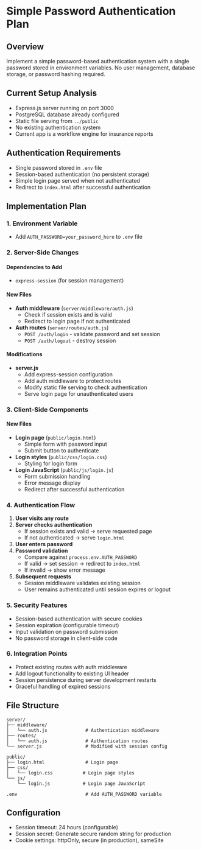 # Simple Password Authentication Plan

## Overview
Implement a simple password-based authentication system with a single password stored in environment variables. No user management, database storage, or password hashing required.

## Current Setup Analysis
- Express.js server running on port 3000
- PostgreSQL database already configured 
- Static file serving from `../public` 
- No existing authentication system
- Current app is a workflow engine for insurance reports

## Authentication Requirements
- Single password stored in `.env` file
- Session-based authentication (no persistent storage)
- Simple login page served when not authenticated
- Redirect to `index.html` after successful authentication

## Implementation Plan

### 1. Environment Variable
- Add `AUTH_PASSWORD=your_password_here` to `.env` file

### 2. Server-Side Changes

#### Dependencies to Add
- `express-session` (for session management)

#### New Files
- **Auth middleware** (`server/middleware/auth.js`)
  - Check if session exists and is valid
  - Redirect to login page if not authenticated
- **Auth routes** (`server/routes/auth.js`) 
  - `POST /auth/login` - validate password and set session
  - `POST /auth/logout` - destroy session

#### Modifications
- **server.js**
  - Add express-session configuration
  - Add auth middleware to protect routes
  - Modify static file serving to check authentication
  - Serve login page for unauthenticated users

### 3. Client-Side Components

#### New Files
- **Login page** (`public/login.html`)
  - Simple form with password input
  - Submit button to authenticate
- **Login styles** (`public/css/login.css`)
  - Styling for login form
- **Login JavaScript** (`public/js/login.js`)
  - Form submission handling
  - Error message display
  - Redirect after successful authentication

### 4. Authentication Flow

1. **User visits any route**
2. **Server checks authentication**
   - If session exists and valid → serve requested page
   - If not authenticated → serve `login.html`
3. **User enters password**
4. **Password validation**
   - Compare against `process.env.AUTH_PASSWORD`
   - If valid → set session → redirect to `index.html`
   - If invalid → show error message
5. **Subsequent requests**
   - Session middleware validates existing session
   - User remains authenticated until session expires or logout

### 5. Security Features
- Session-based authentication with secure cookies
- Session expiration (configurable timeout)
- Input validation on password submission
- No password storage in client-side code

### 6. Integration Points
- Protect existing routes with auth middleware
- Add logout functionality to existing UI header
- Session persistence during server development restarts
- Graceful handling of expired sessions

## File Structure
```
server/
├── middleware/
│   └── auth.js              # Authentication middleware
├── routes/
│   └── auth.js              # Authentication routes
└── server.js                # Modified with session config

public/
├── login.html               # Login page
├── css/
│   └── login.css           # Login page styles
└── js/
    └── login.js            # Login page JavaScript

.env                         # Add AUTH_PASSWORD variable
```

## Configuration
- Session timeout: 24 hours (configurable)
- Session secret: Generate secure random string for production
- Cookie settings: httpOnly, secure (in production), sameSite